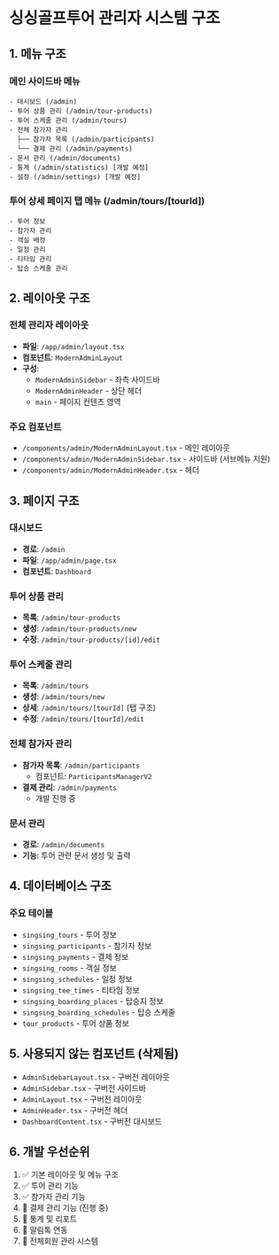# 싱싱골프투어 관리자 시스템 구조

## 1. 메뉴 구조

### 메인 사이드바 메뉴
```
- 대시보드 (/admin)
- 투어 상품 관리 (/admin/tour-products)
- 투어 스케줄 관리 (/admin/tours)
- 전체 참가자 관리
  ├── 참가자 목록 (/admin/participants)
  └── 결제 관리 (/admin/payments)
- 문서 관리 (/admin/documents)
- 통계 (/admin/statistics) [개발 예정]
- 설정 (/admin/settings) [개발 예정]
```

### 투어 상세 페이지 탭 메뉴 (/admin/tours/[tourId])
```
- 투어 정보
- 참가자 관리
- 객실 배정
- 일정 관리
- 티타임 관리
- 탑승 스케줄 관리
```

## 2. 레이아웃 구조

### 전체 관리자 레이아웃
- **파일**: `/app/admin/layout.tsx`
- **컴포넌트**: `ModernAdminLayout`
- **구성**:
  - `ModernAdminSidebar` - 좌측 사이드바
  - `ModernAdminHeader` - 상단 헤더
  - `main` - 페이지 컨텐츠 영역

### 주요 컴포넌트
- `/components/admin/ModernAdminLayout.tsx` - 메인 레이아웃
- `/components/admin/ModernAdminSidebar.tsx` - 사이드바 (서브메뉴 지원)
- `/components/admin/ModernAdminHeader.tsx` - 헤더

## 3. 페이지 구조

### 대시보드
- **경로**: `/admin`
- **파일**: `/app/admin/page.tsx`
- **컴포넌트**: `Dashboard`

### 투어 상품 관리
- **목록**: `/admin/tour-products`
- **생성**: `/admin/tour-products/new`
- **수정**: `/admin/tour-products/[id]/edit`

### 투어 스케줄 관리
- **목록**: `/admin/tours`
- **생성**: `/admin/tours/new`
- **상세**: `/admin/tours/[tourId]` (탭 구조)
- **수정**: `/admin/tours/[tourId]/edit`

### 전체 참가자 관리
- **참가자 목록**: `/admin/participants`
  - 컴포넌트: `ParticipantsManagerV2`
- **결제 관리**: `/admin/payments`
  - 개발 진행 중

### 문서 관리
- **경로**: `/admin/documents`
- **기능**: 투어 관련 문서 생성 및 출력

## 4. 데이터베이스 구조

### 주요 테이블
- `singsing_tours` - 투어 정보
- `singsing_participants` - 참가자 정보
- `singsing_payments` - 결제 정보
- `singsing_rooms` - 객실 정보
- `singsing_schedules` - 일정 정보
- `singsing_tee_times` - 티타임 정보
- `singsing_boarding_places` - 탑승지 정보
- `singsing_boarding_schedules` - 탑승 스케줄
- `tour_products` - 투어 상품 정보

## 5. 사용되지 않는 컴포넌트 (삭제됨)
- `AdminSidebarLayout.tsx` - 구버전 레이아웃
- `AdminSidebar.tsx` - 구버전 사이드바
- `AdminLayout.tsx` - 구버전 레이아웃
- `AdminHeader.tsx` - 구버전 헤더
- `DashboardContent.tsx` - 구버전 대시보드

## 6. 개발 우선순위
1. ✅ 기본 레이아웃 및 메뉴 구조
2. ✅ 투어 관리 기능
3. ✅ 참가자 관리 기능
4. 🔲 결제 관리 기능 (진행 중)
5. 🔲 통계 및 리포트
6. 🔲 알림톡 연동
7. 🔲 전체회원 관리 시스템
